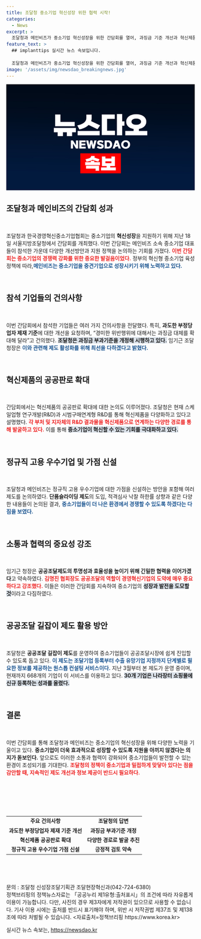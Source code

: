 ```yaml
---
title: 조달청 중소기업 혁신성장 위한 협력 시작!
categories:
  - News
excerpt: >
  조달청과 메인비즈가 중소기업 혁신성장을 위한 간담회를 열어, 과징금 기준 개선과 혁신제품 확대 등의 방안을 논의했다. 이들의 협력은 중소기업의 글로벌 경쟁력 강화를 목표로 한다.
feature_text: >
  ## implanttips 실시간 뉴스 속보입니다.

  조달청과 메인비즈가 중소기업 혁신성장을 위한 간담회를 열어, 과징금 기준 개선과 혁신제품 확대 등의 방안을 논의했다. 이들의 협력은 중소기업의 글로벌 경쟁력 강화를 목표로 한다.
image: '/assets/img/newsdao_breakingnews.jpg'
---
```


<p><img src="/assets/img/newsdao_breakingnews.jpg" alt="implanttips 속보" /></p>

<h2 data-ke-size="size26">조달청과 메인비즈의 간담회 성과</h2>

<p data-ke-size="size16">&nbsp;</p>

<p>조달청과 한국경영혁신중소기업협회는 중소기업의 <b>혁신성장</b>을 지원하기 위해 지난 18일 서울지방조달청에서 간담회를 개최했다. 이번 간담회는 메인비즈 소속 중소기업 대표들이 참석한 가운데 다양한 개선방안과 지원 정책을 논의하는 기회를 가졌다. <b><span style="color: #ee2323;">이번 간담회는 중소기업의 경쟁력 강화를 위한 중요한 발걸음이었다.</span></b> 정부의 혁신형 중소기업 육성 정책에 따라,<b><span style="color: #1a5490;">메인비즈는 중소기업을 중견기업으로 성장시키기 위해 노력하고 있다.</span></b> </p>

<p data-ke-size="size16">&nbsp;</p>

<h2 data-ke-size="size26">참석 기업들의 건의사항</h2>

<p data-ke-size="size16">&nbsp;</p>

<p>이번 간담회에서 참석한 기업들은 여러 가지 건의사항을 전달했다. 특히, <b>과도한 부정당업자 제재 기준</b>에 대한 개선을 요청하며, “경미한 위반행위에 대해서는 과징금 대체를 확대해 달라”고 건의했다. <b><span style="background-color: #21538527;">조달청은 과징금 부과기준을 개정해 시행하고 있다.</span></b> 임기근 조달청장은 <b><span style="color: #1a5490;">이와 관련해 제도 활성화를 위해 최선을 다하겠다고 밝혔다.</span></b> </p>

<p data-ke-size="size16">&nbsp;</p>

<h2 data-ke-size="size26">혁신제품의 공공판로 확대</h2>

<p data-ke-size="size16">&nbsp;</p>

<p>간담회에서는 혁신제품의 공공판로 확대에 대한 논의도 이루어졌다. 조달청은 현재 스케일업형 연구개발(R&amp;D)과 시범구매연계형 R&amp;D를 통해 혁신제품을 다양화하고 있다고 설명했다. <b><span style="color: #ee2323;">각 부처 및 지자체의 R&amp;D 결과물을 혁신제품으로 연계하는 다양한 경로를 통해 발굴하고 있다.</span></b> 이를 통해 <b><span style="background-color: #21538527;">중소기업이 혁신할 수 있는 기회를 극대화하고 있다.</span></b></p>

<p data-ke-size="size16">&nbsp;</p>

<h2 data-ke-size="size26">정규직 고용 우수기업 및 가점 신설</h2>

<p data-ke-size="size16">&nbsp;</p>

<p>조달청과 메인비즈는 정규직 고용 우수기업에 대한 가점을 신설하는 방안을 포함해 여러 제도를 논의하였다. <b>단품슬라이딩 제도</b>의 도입, 적격심사 낙찰 하한률 상향과 같은 다양한 내용들이 논의된 결과, <b><span style="color: #1a5490;">중소기업들이 더 나은 환경에서 경쟁할 수 있도록 하겠다는 다짐을 보였다.</span></b></p>

<p data-ke-size="size16">&nbsp;</p>

<h2 data-ke-size="size26">소통과 협력의 중요성 강조</h2>

<p data-ke-size="size16">&nbsp;</p>

<p>임기근 청장은 <b>공공조달제도의 투명성과 효율성을 높이기 위해 긴밀한 협력을 이어가겠다</b>고 약속하였다. <b><span style="color: #ee2323;">김명진 협회장도 공공조달의 역할이 경영혁신기업의 도약에 매우 중요하다고 강조했다.</span></b> 이들은 이러한 간담회를 지속하여 중소기업의 <b><span style="background-color: #21538527;">성장과 발전을 도모할 것</span></b>이라고 다짐하였다.</p>

<p data-ke-size="size16">&nbsp;</p>

<h2 data-ke-size="size26">공공조달 길잡이 제도 활용 방안</h2>

<p data-ke-size="size16">&nbsp;</p>

<p>조달청은 <b>공공조달 길잡이 제도</b>를 운영하여 중소기업들이 공공조달시장에 쉽게 진입할 수 있도록 돕고 있다. <b><span style="color: #1a5490;">이 제도는 조달기업 등록부터 수출 유망기업 지정까지 단계별로 필요한 정보를 제공하는 원스톱 컨설팅 서비스이다.</span></b> 지난 3월부터 본 제도가 운영 중이며, 현재까지 668개의 기업이 이 서비스를 이용하고 있다. <b><span style="background-color: #21538527;">30개 기업은 나라장터 쇼핑몰에 신규 등록하는 성과를 올렸다.</span></b> </p>

<p data-ke-size="size16">&nbsp;</p>

<h2 data-ke-size="size26">결론</h2>

<p data-ke-size="size16">&nbsp;</p>

<p>이번 간담회를 통해 조달청과 메인비즈는 중소기업의 혁신성장을 위해 다양한 노력을 기울이고 있다. <b>중소기업이 더욱 효과적으로 성장할 수 있도록 지원을 아끼지 않겠다는 의지가 돋보인다.</b> 앞으로도 이러한 소통과 협력이 강화되어 중소기업들이 발전할 수 있는 환경이 조성되기를 기대한다. <b><span style="color: #ee2323;">조달청의 정책이 중소기업과 밀접하게 맞닿아 있다는 점을 감안할 때, 지속적인 제도 개선과 정보 제공이 반드시 필요하다.</span></b> </p>

<p data-ke-size="size16">&nbsp;</p> 

<p data-ke-size="size16">&nbsp;</p> 

<p data-ke-size="size16">&nbsp;</p> 

<table style="width: 100%">
    <tr>
        <td style="text-align: center; height: 17px;"><b>주요 건의사항</b></td>
        <td style="text-align: center; height: 17px;"><b>조달청의 답변</b></td>
    </tr>
    <tr>
        <td style="text-align: center; height: 17px;"><b>과도한 부정당업자 제재 기준 개선</b></td>
        <td style="text-align: center; height: 17px;"><b>과징금 부과기준 개정</b></td>
    </tr>
    <tr>
        <td style="text-align: center; height: 17px;"><b>혁신제품 공공판로 확대</b></td>
        <td style="text-align: center; height: 17px;"><b>다양한 경로로 발굴 추진</b></td>
    </tr>
    <tr>
        <td style="text-align: center; height: 17px;"><b>정규직 고용 우수기업 가점 신설</b></td>
        <td style="text-align: center; height: 17px;"><b>긍정적 검토 약속</b></td>
    </tr>
</table>

<p data-ke-size="size16">&nbsp;</p>

<p data-ke-size="size16">&nbsp;</p> 

<p>문의 : 조달청 신성장조달기획관 조달현장혁신과(042-724-6380)<br />
정책브리핑의 정책뉴스자료는 「공공누리 제1유형:출처표시」의 조건에 따라 자유롭게 이용이 가능합니다. 다만, 사진의 경우 제3자에게 저작권이 있으므로 사용할 수 없습니다. 기사 이용 시에는 출처를 반드시 표기해야 하며, 위반 시 저작권법 제37조 및 제138조에 따라 처벌될 수 있습니다. &lt;자료출처=정책브리핑 https://www.korea.kr></p>
실시간 뉴스 속보는, <a href="https://newsdao.kr" rel="dofollow">https://newsdao.kr</a>


